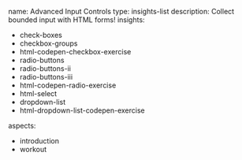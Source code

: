 name: Advanced Input Controls
type: insights-list
description: Collect bounded input with HTML forms!
insights:
  - check-boxes
  - checkbox-groups
  - html-codepen-checkbox-exercise
  - radio-buttons
  - radio-buttons-ii
  - radio-buttons-iii
  - html-codepen-radio-exercise
  - html-select
  - dropdown-list
  - html-dropdown-list-codepen-exercise

aspects:
  - introduction
  - workout
 
